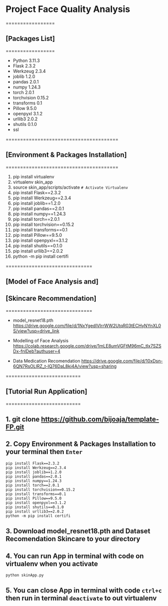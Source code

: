 # Project Face Quality Analysis

=================
## [Packages List]
=================
- Python      3.11.3
- Flask       2.3.2
- Werkzeug    2.3.4
- joblib      1.2.0
- pandas      2.0.1
- numpy       1.24.3
- torch       2.0.1
- torchvision 0.15.2
- transforms  0.1
- Pillow      9.5.0
- openpyxl    3.1.2
- urllib3     2.0.2
- shutils     0.1.0
- ssl

=======================================
## [Environment & Packages Installation]
=======================================

1. pip install virtualenv
2. virtualenv skin_app
3. source skin_app/scripts/activate `# Activate Virtualenv`
4. pip install Flask==2.3.2
5. pip install Werkzeug==2.3.4
6. pip install joblib==1.2.0
7. pip install pandas==2.0.1
8. pip install numpy==1.24.3
9. pip install torch==2.0.1
10. pip install torchvision==0.15.2
11. pip install transforms==0.1
12. pip install Pillow==9.5.0
13. pip install openpyxl==3.1.2
14. pip install shutils==0.1.0
15. pip install urllib3==2.0.2
16. python -m pip install certifi

==============================
## [Model of Face Analysis and]
## [Skincare Recommendation]
==============================

* model_resnet18.pth
https://drive.google.com/file/d/1NxYgedIVIrrWW2UtqR03tECHyNYnXL0S/view?usp=drive_link

* Modelling of Face Analysis
https://colab.research.google.com/drive/1mLE8umVGFtM96mC_tIx7SZSDx-fnlDeb?authuser=4

* Data Medication Recomendation
https://drive.google.com/file/d/10xDsn-6QN7RsOLlRZ_t-lQ76DaL8ki4A/view?usp=sharing


==========================
## [Tutorial Run Application]
==========================

## 1. git clone https://github.com/bijoaja/template-FP.git

## 2. Copy Environment & Packages Installation to your terminal then `Enter`
    
    pip install Flask==2.3.2
    pip install Werkzeug==2.3.4
    pip install joblib==1.2.0
    pip install pandas==2.0.1
    pip install numpy==1.24.3
    pip install torch==2.0.1
    pip install torchvision==0.15.2
    pip install transforms==0.1
    pip install Pillow==9.5.0
    pip install openpyxl==3.1.2
    pip install shutils==0.1.0
    pip install urllib3==2.0.2
    python -m pip install certifi

## 3. Download model_resnet18.pth and Dataset Recomendation Skincare to your directory

## 4. You can run App in terminal with code on virtualenv when you activate
    python skinApp.py

## 5. You can close App in terminal with code `ctrl+c` then run in terminal `deactivate` to out virtualenv


